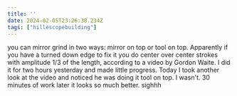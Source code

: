 ```yaml
---
title: ''
date: 2024-02-05T23:26:38.234Z
tags: ["hillescopebuilding"]
---
```


you can mirror grind in two ways: mirror on top or tool on top. Apparently if you have a turned down edge to fix it you do center over center strokes with amplitude 1/3 of the length, according to a video by Gordon Waite. I did it for two hours yesterday and made little progress. Today I took another look at the video and noticed he was doing it tool on top. I wasn't.  30 minutes of work later it looks so much better. sighhh

